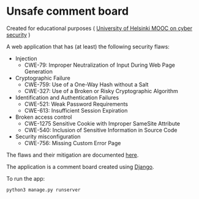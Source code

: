 # Unsafe comment board


Created for educational purposes
( [University of Helsinki MOOC on cyber security](https://cybersecuritybase.mooc.fi) )

A web application that has (at least) the following security flaws:
- Injection
    - CWE-79: Improper Neutralization of Input During Web Page Generation
- Cryptographic Failure
    - CWE-759: Use of a One-Way Hash without a Salt
    - CWE-327: Use of a Broken or Risky Cryptographic Algorithm
- Identification and Authentication Failures
    - CWE-521: Weak Password Requirements
    - CWE-613: Insufficient Session Expiration
- Broken access control
    - CWE-1275 Sensitive Cookie with Improper SameSite Attribute
    - CWE-540: Inclusion of Sensitive Information in Source Code
- Security misconfiguration
    - CWE-756: Missing Custom Error Page

The flaws and their mitigation are documented [here](/documents/essay.md).


The application is a comment board created using [Django](https://www.djangoproject.com/).

To run the app:

    python3 manage.py runserver


